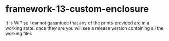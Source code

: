 # framework-13-custom-enclosure

It is WiP so I cannot garantuee that any of the prints provided are in a working state. once they are you will see a release version containing all the working files
